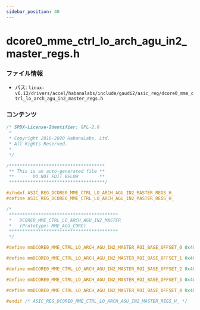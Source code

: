 ```yaml
---
sidebar_position: 40
---
```

# dcore0_mme_ctrl_lo_arch_agu_in2_master_regs.h

### ファイル情報

- パス: `linux-v6.12/drivers/accel/habanalabs/include/gaudi2/asic_reg/dcore0_mme_ctrl_lo_arch_agu_in2_master_regs.h`

### コンテンツ

```h
/* SPDX-License-Identifier: GPL-2.0
 *
 * Copyright 2016-2020 HabanaLabs, Ltd.
 * All Rights Reserved.
 *
 */

/************************************
 ** This is an auto-generated file **
 **       DO NOT EDIT BELOW        **
 ************************************/

#ifndef ASIC_REG_DCORE0_MME_CTRL_LO_ARCH_AGU_IN2_MASTER_REGS_H_
#define ASIC_REG_DCORE0_MME_CTRL_LO_ARCH_AGU_IN2_MASTER_REGS_H_

/*
 *****************************************
 *   DCORE0_MME_CTRL_LO_ARCH_AGU_IN2_MASTER
 *   (Prototype: MME_AGU_CORE)
 *****************************************
 */

#define mmDCORE0_MME_CTRL_LO_ARCH_AGU_IN2_MASTER_ROI_BASE_OFFSET_0 0x40CB1AC

#define mmDCORE0_MME_CTRL_LO_ARCH_AGU_IN2_MASTER_ROI_BASE_OFFSET_1 0x40CB1B0

#define mmDCORE0_MME_CTRL_LO_ARCH_AGU_IN2_MASTER_ROI_BASE_OFFSET_2 0x40CB1B4

#define mmDCORE0_MME_CTRL_LO_ARCH_AGU_IN2_MASTER_ROI_BASE_OFFSET_3 0x40CB1B8

#define mmDCORE0_MME_CTRL_LO_ARCH_AGU_IN2_MASTER_ROI_BASE_OFFSET_4 0x40CB1BC

#endif /* ASIC_REG_DCORE0_MME_CTRL_LO_ARCH_AGU_IN2_MASTER_REGS_H_ */

```
